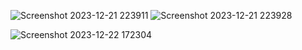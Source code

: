 ![Screenshot 2023-12-21 223911](https://github.com/Narayan-Thakare/DASHBORD/assets/113063658/9ab245e1-aead-4982-a095-77739f6a88e4)
![Screenshot 2023-12-21 223928](https://github.com/Narayan-Thakare/DASHBORD/assets/113063658/0518d5d1-7d28-47ad-9270-960a831a7ab1)

![Screenshot 2023-12-22 172304](https://github.com/Narayan-Thakare/DASHBORD/assets/113063658/7c011d9c-9df5-48a9-bb24-3ff389d46857)
